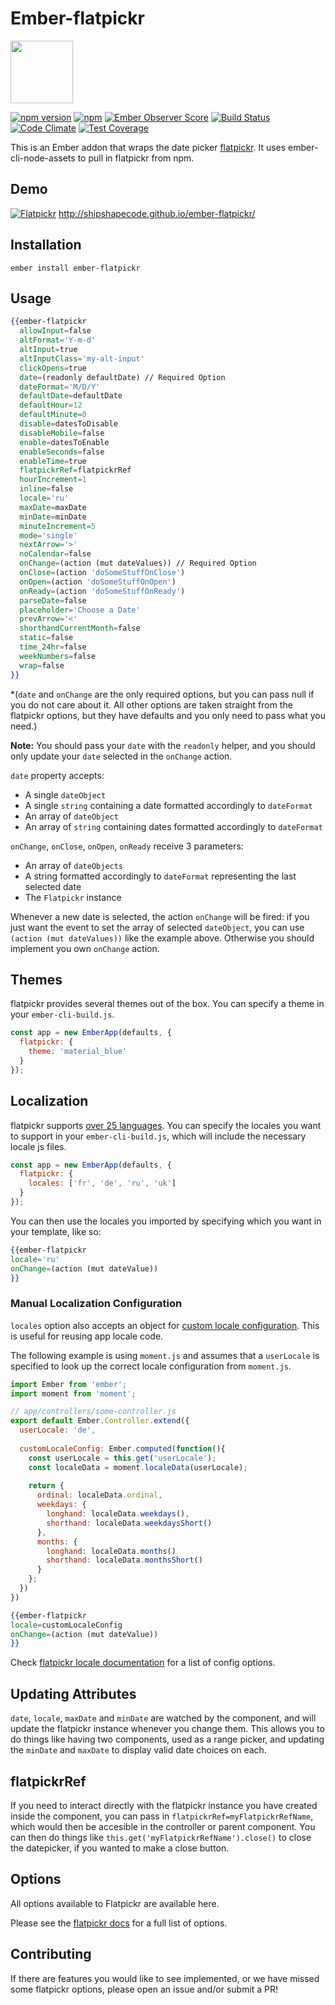 # Ember-flatpickr

<a href="https://shipshape.io/"><img src="http://i.imgur.com/bU4ABmk.png" width="100" height="100"/></a>

[![npm version](https://badge.fury.io/js/ember-flatpickr.svg)](http://badge.fury.io/js/ember-flatpickr)
[![npm](https://img.shields.io/npm/dm/ember-flatpickr.svg)]()
[![Ember Observer Score](https://emberobserver.com/badges/ember-flatpickr.svg)](https://emberobserver.com/addons/ember-flatpickr)
[![Build Status](https://travis-ci.org/shipshapecode/ember-flatpickr.svg?branch=master)](https://travis-ci.org/shipshapecode/ember-flatpickr)
[![Code Climate](https://codeclimate.com/github/shipshapecode/ember-flatpickr/badges/gpa.svg)](https://codeclimate.com/github/shipshapecode/ember-flatpickr)
[![Test Coverage](https://codeclimate.com/github/shipshapecode/ember-flatpickr/badges/coverage.svg)](https://codeclimate.com/github/shipshapecode/ember-flatpickr/coverage)

This is an Ember addon that wraps the date picker [flatpickr](http://chmln.github.io/flatpickr/). It uses ember-cli-node-assets to pull in flatpickr from npm.

## Demo

[![Flatpickr](http://i.imgur.com/9ZvagVn.png)](http://shipshapecode.github.io/ember-flatpickr/)
http://shipshapecode.github.io/ember-flatpickr/

## Installation

`ember install ember-flatpickr`

## Usage

```handlebars
{{ember-flatpickr
  allowInput=false
  altFormat='Y-m-d'
  altInput=true
  altInputClass='my-alt-input'
  clickOpens=true
  date=(readonly defaultDate) // Required Option
  dateFormat='M/D/Y'
  defaultDate=defaultDate
  defaultHour=12
  defaultMinute=0
  disable=datesToDisable
  disableMobile=false
  enable=datesToEnable
  enableSeconds=false
  enableTime=true
  flatpickrRef=flatpickrRef
  hourIncrement=1
  inline=false
  locale='ru'
  maxDate=maxDate
  minDate=minDate
  minuteIncrement=5
  mode='single'
  nextArrow='>'
  noCalendar=false
  onChange=(action (mut dateValues)) // Required Option
  onClose=(action 'doSomeStuffOnClose')
  onOpen=(action 'doSomeStuffOnOpen')
  onReady=(action 'doSomeStuffOnReady')
  parseDate=false
  placeholder='Choose a Date'
  prevArrow='<'
  shorthandCurrentMonth=false
  static=false
  time_24hr=false
  weekNumbers=false
  wrap=false
}}
```

*(`date` and `onChange` are the only required options, but you can pass null if you do not care about it. All other options are taken straight from the flatpickr options, but they have defaults and you only need to pass what you need.)

**Note:** You should pass your `date` with the `readonly` helper, and you should only update your `date` selected in the `onChange` action. 

`date` property accepts:
  * A single `dateObject`
  * A single `string` containing a date formatted accordingly to `dateFormat`
  * An array of `dateObject`
  * An array of `string` containing dates formatted accordingly to `dateFormat`

`onChange`, `onClose`, `onOpen`, `onReady` receive 3 parameters:
  * An array of `dateObjects` 
  * A string formatted accordingly to `dateFormat` representing the last selected date
  * The `Flatpickr` instance

Whenever a new date is selected, the action `onChange` will be fired: if you just want the event to set the array of selected `dateObject`, you can use `(action (mut dateValues))` like the example above. Otherwise you should implement you own `onChange` action.

## Themes

flatpickr provides several themes out of the box. You can specify a theme in your `ember-cli-build.js`.

```js
const app = new EmberApp(defaults, {
  flatpickr: {
    theme: 'material_blue'
  }
});
```

## Localization

flatpickr supports [over 25 languages](https://github.com/chmln/flatpickr/tree/master/dist/l10n). You can specify the locales you want to support
in your `ember-cli-build.js`, which will include the necessary locale js files.

```js
const app = new EmberApp(defaults, {
  flatpickr: {
    locales: ['fr', 'de', 'ru', 'uk']
  }
});
```

You can then use the locales you imported by specifying which you want in your template, like so:

```handlebars
{{ember-flatpickr
locale='ru'
onChange=(action (mut dateValue))
}}
```

### Manual Localization Configuration
`locales` option also accepts an object for [custom locale configuration](https://chmln.github.io/flatpickr/#locale). This is useful for reusing app locale code.

The following example is using `moment.js` and assumes that a `userLocale` is specified to look up the correct locale configuration from `moment.js`.

```javascript
import Ember from 'ember';
import moment from 'moment';

// app/controllers/some-controller.js
export default Ember.Controller.extend({
  userLocale: 'de',
  
  customLocaleConfig: Ember.computed(function(){
    const userLocale = this.get('userLocale');
    const localeData = moment.localeData(userLocale);
    
    return {
      ordinal: localeData.ordinal,
      weekdays: {
        longhand: localeData.weekdays(),
        shorthand: localeData.weekdaysShort()
      },
      months: {
        longhand: localeData.months()
        shorthand: localeData.monthsShort()
      }
    };
  })
})
```

```handlebars
{{ember-flatpickr
locale=customLocaleConfig
onChange=(action (mut dateValue))
}}
```

Check [flatpickr locale documentation](https://chmln.github.io/flatpickr/#locale) for a list of config options.

## Updating Attributes

`date`, `locale`, `maxDate` and `minDate` are watched by the component, and will update the flatpickr instance whenever you change them. This allows you to do things like having two components, used as a range picker, and updating the `minDate` and `maxDate` to display valid date choices on each.

## flatpickrRef

If you need to interact directly with the flatpickr instance you have created inside the component, you can pass in `flatpickrRef=myFlatpickrRefName`, which would then be accesible in the controller or parent component. You can then do things like `this.get('myFlatpickrRefName').close()` to close the datepicker, if you wanted to make a close button.

## Options

All options available to Flatpickr are available here.

Please see the [flatpickr docs](https://chmln.github.io/flatpickr/) for a full list of options.

## Contributing

If there are features you would like to see implemented, or we have missed some flatpickr options, please open an issue and/or submit a PR!
